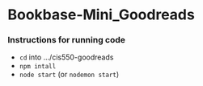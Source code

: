 # Bookbase-Mini_Goodreads
### Instructions for running code
- `cd` into .../cis550-goodreads
- `npm intall`
- `node start` (or `nodemon start`)
